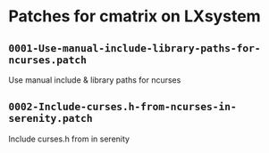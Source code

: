 # Patches for cmatrix on LXsystem

## `0001-Use-manual-include-library-paths-for-ncurses.patch`

Use manual include & library paths for ncurses


## `0002-Include-curses.h-from-ncurses-in-serenity.patch`

Include curses.h from <ncurses> in serenity


